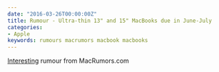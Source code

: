 ```yaml
---
date: "2016-03-26T00:00:00Z"
title: Rumour - Ultra-thin 13" and 15" MacBooks due in June-July
categories:
- Apple
keywords: rumours macrumors macbook macbooks 
---
```

[Interesting](http://www.macrumors.com/2016/03/22/new-ultra-thin-13-15-macbooks-june-july/?utm_source=feedly&utm_medium=webfeeds) rumour from MacRumors.com

 